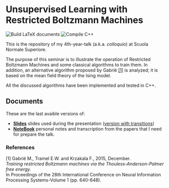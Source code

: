# Unsupervised Learning with Restricted Boltzmann Machines
![Build LaTeX documents](https://github.com/arn4/colloquio/workflows/LaTeX%20documents/badge.svg)
![Compile C++](https://github.com/arn4/colloquio/workflows/C++/badge.svg)

This is the repository of my 4th-year-talk (a.k.a. *colloquio*) at Scuola Normale Superiore.

The purpose of this seminar is to illustrate the operation of Restricted Boltzmann Machines and some classical algorithms to train them.
In addition, an alternative algorithm proposed by Gabriè [[1]](#1) is analyzed; it is based on the mean field theory of the Ising model.

All the discussed algorithms have been implemented and tested in C++.

## Documents
These are the last avaible versions of:
  - [**Slides**](https://uz.sns.it/~arna/static_/ext_files/colloquio/slides-handout.pdf) slides used during the presentation ([version with transitions](https://uz.sns.it/~arna/static_/ext_files/colloquio/slides.pdf))
  - [**NoteBook**](https://uz.sns.it/~arna/static_/ext_files/colloquio/notebook.pdf) personal notes and transcription from the papers that I need for prepare the talk.

### References
<a id="1">[1]</a> 
Gabrié M., Tramel E.W. and Krzakala F., 2015, December.  
_Training restricted Boltzmann machines via the Thouless-Anderson-Palmer free energy._  
In Proceedings of the 28th International Conference on Neural Information Processing Systems-Volume 1 (pp. 640-648).
